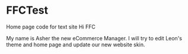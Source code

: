# FFCTest
Home page code for text site
Hi FFC

My name is Asher the new eCommerce Manager.  I will try to edit Leon's theme and home page and update our new website skin.
